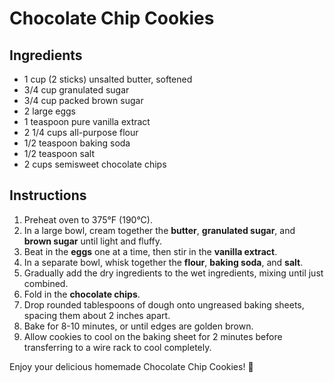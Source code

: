 # Chocolate Chip Cookies

## Ingredients

- 1 cup (2 sticks) unsalted butter, softened
- 3/4 cup granulated sugar
- 3/4 cup packed brown sugar
- 2 large eggs
- 1 teaspoon pure vanilla extract
- 2 1/4 cups all-purpose flour
- 1/2 teaspoon baking soda
- 1/2 teaspoon salt
- 2 cups semisweet chocolate chips

## Instructions

1. Preheat oven to 375°F (190°C).
2. In a large bowl, cream together the **butter**, **granulated sugar**, and **brown sugar** until light and fluffy.
3. Beat in the **eggs** one at a time, then stir in the **vanilla extract**.
4. In a separate bowl, whisk together the **flour**, **baking soda**, and **salt**.
5. Gradually add the dry ingredients to the wet ingredients, mixing until just combined.
6. Fold in the **chocolate chips**.
7. Drop rounded tablespoons of dough onto ungreased baking sheets, spacing them about 2 inches apart.
8. Bake for 8-10 minutes, or until edges are golden brown.
9. Allow cookies to cool on the baking sheet for 2 minutes before transferring to a wire rack to cool completely.

Enjoy your delicious homemade Chocolate Chip Cookies! 🍪
